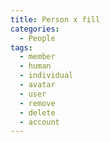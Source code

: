 ```yaml
---
title: Person x fill
categories:
  - People
tags:
  - member
  - human
  - individual
  - avatar
  - user
  - remove
  - delete
  - account
---
```

